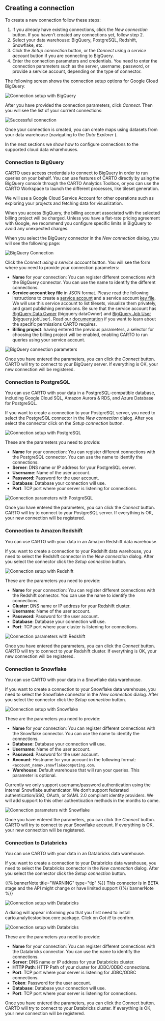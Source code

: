 ## Creating a connection

To create a new connection follow these steps:

1. If you already have existing connections, click the *New connection* button. If you haven't created any connections yet, follow step 2.
2. Select your data warehouse: BigQuery, PostgreSQL, Redshift, Snowflake, etc.
3. Click the *Setup connection* button, or the *Connect using a service account* button if you are connecting to BigQuery.
4. Enter the connection parameters and credentials. You need to enter the connection parameters such as the server, username, password, or provide a service account, depending on the type of connector.

The following screen shows the connection setup options for Google Cloud BigQuery:

![Connection setup with BigQuery](/img/cloud-native-workspace/connections/the_connections_bigquery_the_parameters.png)

After you have provided the connection parameters, click *Connect*. Then you will see the list of your current connections:

![Successful connection](/img/cloud-native-workspace/connections/the_connections_connection_successful.png)

Once your connection is created, you can create maps using datasets from your data warehouse (navigating to the  *Data Explorer* ).

In the next sections we show how to configure connections to the supported cloud data wharehouses.

### Connection to BigQuery

CARTO uses access credentials to connect to BigQuery in order to run queries on your behalf.
You can use features of CARTO directly by using the BigQuery console through the CARTO Analytics Toolbox, or you can use the CARTO Workspace to launch the different processes, like tileset generation.

We will use a Google Cloud Service Account for other operations such as exploring your projects and fetching data for visualization.

When you access BigQuery, the billing account associated with the selected billing project will be charged. Unless you have a flat-rate pricing agreement with Google, we recommend you configure specific limits in BigQuery to avoid any unexpected charges.

When you select the BigQuery connector in the *New connection* dialog, you will see the following page:

![BigQuery Connection](/img/cloud-native-workspace/connections/the_connections_bigquery_first.png)

Click the *Connect using a service account* button. You will see the form where you need to provide your connection parameters:

- **Name** for your connection: You can register different connections with the BigQuery connector. You can use the name to identify the different connections.
- **Service account key file** in JSON format. Please read the following instructions to create a <a href="https://cloud.google.com/iam/docs/creating-managing-service-accounts" target="_blank">service account</a> and a service account <a href="https://cloud.google.com/iam/docs/creating-managing-service-account-keys" target="_blank">key file</a>. We will use this service account to list tilesets, visualize them privately, and grant publishing permissions. Be sure that the service account has <a href="https://cloud.google.com/iam/docs/understanding-roles#bigquery-roles" target="_blank">BigQuery Data Owner</a> (bigquery.dataOwner) and <a href="https://cloud.google.com/iam/docs/understanding-roles#bigquery-roles" target="_blank">BigQuery Job User</a> (bigquery.jobUser). Read our <a href="https://docs.carto.com/analytics-toolbox-bq/overview/getting-started/" target="_blank">documentation</a> if you want to learn about the specific permissions CARTO requires.
- **Billing project**: having entered the previous parameters, a selector for choosing the billing project will be enabled, enabling CARTO to run queries using your service account.

![BigQuery connection parameters](/img/cloud-native-workspace/connections/the_connections_bigquery_the_parameters.png)

Once you have entered the parameters, you can click the *Connect* button. CARTO will try to connect to your BigQuery server. If everything is OK, your new connection will be registered.

### Connection to PostgreSQL

You can use CARTO with your data in a PostgreSQL-compatible database, including Google Cloud SQL, Amazon Aurora & RDS, and Azure Database for PostgreSQL.

If you want to create a connection to your PostgreSQL server, you need to select the PostgreSQL connector in the *New connection* dialog. After you select the connector click on the *Setup connection* button.

![Connection setup with PostgreSQL](/img/cloud-native-workspace/connections/the_connections_postgres_first.png)

These are the parameters you need to provide:

- **Name** for your connection: You can register different connections with the PostgreSQL connector. You can use the name to identify the connections.
- **Server**: DNS name or IP address for your PostgreSQL server.
- **Username**: Name of the user account.
- **Password**: Password for the user account.
- **Database**: Database your connection will use.
- **Port**: TCP port where your server is listening for connections.

![Connection parameters with PostgreSQL](/img/cloud-native-workspace/connections/the_connections_postgres_parameters.png)

Once you have entered the parameters, you can click the *Connect* button. CARTO will try to connect to your PostgreSQL server. If everything is OK, your new connection will be registered.

### Connection to Amazon Redshift

You can use CARTO with your data in an Amazon Redshift data warehouse.

If you want to create a connection to your Redshift data warehouse, you need to select the Redshift connector in the *New connection* dialog. After you select the connector click the *Setup connection* button.

![Connection setup with Redshift](/img/cloud-native-workspace/connections/the_connections_redshift_first.png)

These are the parameters you need to provide:

- **Name** for your connection: You can register different connections with the Redshift connector. You can use the name to identify the connections.
- **Cluster**: DNS name or IP address for your Redshift cluster.
- **Username**: Name of the user account.
- **Password**: Password for the user account.
- **Database**: Database your connection will use.
- **Port**: TCP port where your cluster is listening for connections.

![Connection parameters with Redshift](/img/cloud-native-workspace/connections/the_connections_redshift_parameters.png)

Once you have entered the parameters, you can click the *Connect* button. CARTO will try to connect to your Redshift cluster. If everything is OK, your new connection will be registered.

### Connection to Snowflake

You can use CARTO with your data in a Snowflake data warehouse.

If you want to create a connection to your Snowflake data warehouse, you need to select the Snowflake connector in the *New connection* dialog. After you select the connector click the *Setup connection* button.

![Connection setup with Snowflake](/img/cloud-native-workspace/connections/the_connections_snowflake_first.png)

These are the parameters you need to provide:

- **Name** for your connection: You can register different connections with the Snowflake connector. You can use the name to identify the connections.
- **Database**: Database your connection will use.
- **Username**: Name of the user account.
- **Password**: Password for the user account.
- **Account**: Hostname for your account in the following format: `<account_name>.snowflakecomputing.com`.
- **Warehouse**: Default warehouse that will run your queries. This parameter is optional.

Currently we only support username/password authentication using the internal Snowflake authenticator. We don’t support federated authentication/SSO, OAuth, or SAML 2.0 compliant identity providers. We will add support to this other authentication methods in the months to come.

![Connection parameters with Snowflake](/img/cloud-native-workspace/connections/the_connections_snowflake_parameters.png)

Once you have entered the parameters, you can click the *Connect* button. CARTO will try to connect to your Snowflake account. If everything is OK, your new connection will be registered.
### Connection to Databricks

You can use CARTO with your data in an Databricks data warehouse.

If you want to create a connection to your Databricks data warehouse, you need to select the Databricks connector in the *New connection* dialog. After you select the connector click the *Setup connection* button.

{{% bannerNote title="WARNING" type="tip" %}}
This connector is in BETA stage and the API might change or have limited support
{{%/ bannerNote %}}

![Connection setup with Databricks](/img/cloud-native-workspace/connections/the_connections_databricks_first(ded).png)

A dialog will appear informing you that you first need to install carto.analyticstoolbox.core package. Click on *Got it!*  to confirm.

![Connection setup with Databricks](/img/cloud-native-workspace/connections/the_connections_databricks_connect(ded).png)

These are the parameters you need to provide:

- **Name** for your connection: You can register different connections with the Databricks connector. You can use the name to identify the connections.
- **Server**: DNS name or IP address for your Databricks cluster.
- **HTTP Path**: HTTP Path of your cluster for JDBC/ODBC connections.
- **Port**: TCP port where your server is listening for JDBC/ODBC connections.
- **Token**: Password for the user account.
- **Database**: Database your connection will use.
- **Port**:  TCP port where your server is listening for connections.

Once you have entered the parameters, you can click the Connect button. CARTO will try to connect to your Databricks cluster. If everything is OK, your new connection will be registered.

